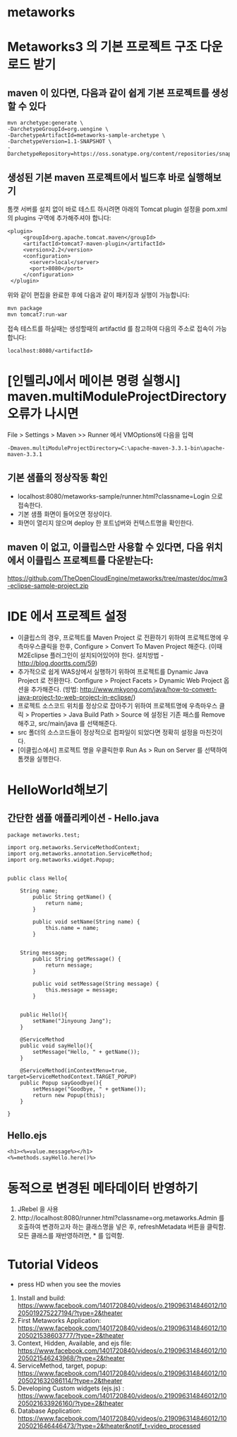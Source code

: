 metaworks
=========


# Metaworks3 의 기본 프로젝트 구조 다운로드 받기
 
## maven 이 있다면, 다음과 같이 쉽게 기본 프로젝트를 생성할 수 있다

```
mvn archetype:generate \
-DarchetypeGroupId=org.uengine \
-DarchetypeArtifactId=metaworks-sample-archetype \
-DarchetypeVersion=1.1-SNAPSHOT \
-DarchetypeRepository=https://oss.sonatype.org/content/repositories/snapshots
```

## 생성된 기본 maven 프로젝트에서 빌드후 바로 실행해보기

톰캣 서버를 설치 없이 바로 테스트 하시려면 아래의 Tomcat plugin 설정을 pom.xml의 plugins 구역에 추가해주셔야 합니다:

```
<plugin>
     <groupId>org.apache.tomcat.maven</groupId>
     <artifactId>tomcat7-maven-plugin</artifactId>
     <version>2.2</version>
     <configuration>
       <server>local</server>
       <port>8080</port>
     </configuration>
 </plugin>
```

위와 같이 편집을 완료한 후에 다음과 같이 패키징과 실행이 가능합니다:

```
mvn package
mvn tomcat7:run-war
```

접속 테스트를 하실때는 생성할때의 artifactId 를 참고하여 다음의 주소로 접속이 가능합니다:

```
localhost:8080/<artifactId>
```

# [인텔리J에서 메이븐 명령 실행시] maven.multiModuleProjectDirectory 오류가 나시면
File > Settings > Maven >> Runner 에서
VMOptions에 다음을 입력
```
-Dmaven.multiModuleProjectDirectory=C:\apache-maven-3.3.1-bin\apache-maven-3.3.1
```


## 기본 샘플의 정상작동 확인
* localhost:8080/metaworks-sample/runner.html?classname=Login 으로 접속한다.
* 기본 샘플 화면이 들어오면 정상이다.
* 화면이 열리지 않으며 deploy 한 포트넘버와 컨텍스트명을 확인한다.

## maven 이 없고, 이클립스만 사용할 수 있다면, 다음 위치에서 이클립스 프로젝트를 다운받는다:

https://github.com/TheOpenCloudEngine/metaworks/tree/master/doc/mw3-eclipse-sample-project.zip

 
# IDE 에서 프로젝트 설정

* 이클립스의 경우, 프로젝트를 Maven Project 로 전환하기 위하여 프로젝트명에 우측마우스클릭을 한후, Configure > Convert To Maven Project 해준다. (이때 M2Eclipse 플러그인이 설치되어있어야 한다. 설치방법 - http://blog.doortts.com/59)
* 추가적으로 쉽게 WAS상에서 실행하기 위하여 프로젝트를 Dynamic Java Project 로 전환한다. Configure > Project Facets > Dynamic Web Project 옵션을 추가해준다. (방법: http://www.mkyong.com/java/how-to-convert-java-project-to-web-project-in-eclipse/)
* 프로젝트 소스코드 위치를 정상으로 잡아주기 위하여 프로젝트명에 우측마우스 클릭 > Properties > Java Build Path > Source 에 설정된 기존 패스를 Remove 해주고, src/main/java 를 선택해준다.
* src 폴더의 소스코드들이 정상적으로 컴파일이 되었다면 정확히 설정을 마친것이다. 
* [이클립스에서] 프로젝트 명을 우클릭한후 Run As > Run on Server 를 선택하여 톰캣을 실행한다.

# HelloWorld해보기
 
## 간단한 샘플 애플리케이션 - Hello.java

```
package metaworks.test;
 
import org.metaworks.ServiceMethodContext;
import org.metaworks.annotation.ServiceMethod;
import org.metaworks.widget.Popup;
 
 
public class Hello{
 
    String name;
        public String getName() {
            return name;
        }
 
        public void setName(String name) {
            this.name = name;
        }
 
         
    String message;
        public String getMessage() {
            return message;
        }
 
        public void setMessage(String message) {
            this.message = message;
        }
 
 
    public Hello(){
        setName("Jinyoung Jang");
    }
 
    @ServiceMethod
    public void sayHello(){
        setMessage("Hello, " + getName());
    }
 
    @ServiceMethod(inContextMenu=true, target=ServiceMethodContext.TARGET_POPUP)
    public Popup sayGoodbye(){
        setMessage("Goodbye, " + getName());
        return new Popup(this);
    }
 
}
```
 
## Hello.ejs
```
<h1><%=value.message%></h1>
<%=methods.sayHello.here()%>
```


# 동적으로 변경된 메타데이터 반영하기

1. JRebel 을 사용
2. http://localhost:8080/runner.html?classname=org.metaworks.Admin 를 호출하여 변경하고자 하는 클래스명을 넣은 후, refreshMetadata 버튼을 클릭함. 모든 클래스를 재반영하려면, * 를 입력함.


# Tutorial Videos
* press HD when you see the movies

1. Install and build:  https://www.facebook.com/1401720840/videos/o.219096314846012/10205019275227194/?type=2&theater
2. First Metaworks Application:  https://www.facebook.com/1401720840/videos/o.219096314846012/10205021538603777/?type=2&theater
3. Context, Hidden, Available, and ejs file:    https://www.facebook.com/1401720840/videos/o.219096314846012/10205021546243968/?type=2&theater
4. ServiceMethod, target, popup:    https://www.facebook.com/1401720840/videos/o.219096314846012/10205021632086114/?type=2&theater
5. Developing Custom widgets (ejs.js) : https://www.facebook.com/1401720840/videos/o.219096314846012/10205021633926160/?type=2&theater
6. Database Application:  
https://www.facebook.com/1401720840/videos/o.219096314846012/10205021646446473/?type=2&theater&notif_t=video_processed
